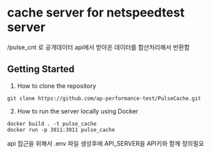 # cache server for netspeedtest server

/pulse_cnt 로 공개데이터 api에서 받아온 데이터를
합산처리해서 반환함

## Getting Started

1. How to clone the repository

```
git clone https://github.com/ap-performance-test/PulseCache.git
```

2. How to run the server locally using Docker

```
docker build . -t pulse_cache
docker run -p 3011:3011 pulse_cache
```

api 접근을 위해서 .env 파일 생성후에 API_SERVER을 API키와 함께 정의필요
